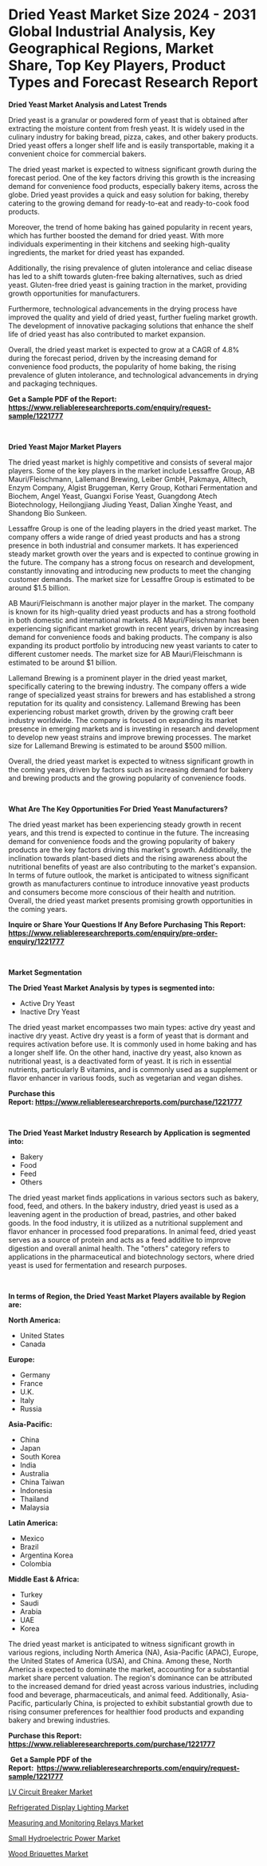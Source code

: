 <p><h1>Dried Yeast Market Size 2024 - 2031 Global Industrial Analysis, Key Geographical Regions, Market Share, Top Key Players, Product Types and Forecast Research Report</h1></p><p><strong>Dried Yeast Market Analysis and Latest Trends</strong></p>
<p><p>Dried yeast is a granular or powdered form of yeast that is obtained after extracting the moisture content from fresh yeast. It is widely used in the culinary industry for baking bread, pizza, cakes, and other bakery products. Dried yeast offers a longer shelf life and is easily transportable, making it a convenient choice for commercial bakers.</p><p>The dried yeast market is expected to witness significant growth during the forecast period. One of the key factors driving this growth is the increasing demand for convenience food products, especially bakery items, across the globe. Dried yeast provides a quick and easy solution for baking, thereby catering to the growing demand for ready-to-eat and ready-to-cook food products.</p><p>Moreover, the trend of home baking has gained popularity in recent years, which has further boosted the demand for dried yeast. With more individuals experimenting in their kitchens and seeking high-quality ingredients, the market for dried yeast has expanded.</p><p>Additionally, the rising prevalence of gluten intolerance and celiac disease has led to a shift towards gluten-free baking alternatives, such as dried yeast. Gluten-free dried yeast is gaining traction in the market, providing growth opportunities for manufacturers.</p><p>Furthermore, technological advancements in the drying process have improved the quality and yield of dried yeast, further fueling market growth. The development of innovative packaging solutions that enhance the shelf life of dried yeast has also contributed to market expansion.</p><p>Overall, the dried yeast market is expected to grow at a CAGR of 4.8% during the forecast period, driven by the increasing demand for convenience food products, the popularity of home baking, the rising prevalence of gluten intolerance, and technological advancements in drying and packaging techniques.</p></p>
<p><strong>Get a Sample PDF of the Report:&nbsp; <a href="https://www.reliableresearchreports.com/enquiry/request-sample/1221777">https://www.reliableresearchreports.com/enquiry/request-sample/1221777</a></strong></p>
<p>&nbsp;</p>
<p><strong>Dried Yeast Major Market Players</strong></p>
<p><p>The dried yeast market is highly competitive and consists of several major players. Some of the key players in the market include Lessaffre Group, AB Mauri/Fleischmann, Lallemand Brewing, Leiber GmbH, Pakmaya, Alltech, Enzym Company, Algist Bruggeman, Kerry Group, Kothari Fermentation and Biochem, Angel Yeast, Guangxi Forise Yeast, Guangdong Atech Biotechnology, Heilongjiang Jiuding Yeast, Dalian Xinghe Yeast, and Shandong Bio Sunkeen.</p><p>Lessaffre Group is one of the leading players in the dried yeast market. The company offers a wide range of dried yeast products and has a strong presence in both industrial and consumer markets. It has experienced steady market growth over the years and is expected to continue growing in the future. The company has a strong focus on research and development, constantly innovating and introducing new products to meet the changing customer demands. The market size for Lessaffre Group is estimated to be around $1.5 billion.</p><p>AB Mauri/Fleischmann is another major player in the market. The company is known for its high-quality dried yeast products and has a strong foothold in both domestic and international markets. AB Mauri/Fleischmann has been experiencing significant market growth in recent years, driven by increasing demand for convenience foods and baking products. The company is also expanding its product portfolio by introducing new yeast variants to cater to different customer needs. The market size for AB Mauri/Fleischmann is estimated to be around $1 billion.</p><p>Lallemand Brewing is a prominent player in the dried yeast market, specifically catering to the brewing industry. The company offers a wide range of specialized yeast strains for brewers and has established a strong reputation for its quality and consistency. Lallemand Brewing has been experiencing robust market growth, driven by the growing craft beer industry worldwide. The company is focused on expanding its market presence in emerging markets and is investing in research and development to develop new yeast strains and improve brewing processes. The market size for Lallemand Brewing is estimated to be around $500 million.</p><p>Overall, the dried yeast market is expected to witness significant growth in the coming years, driven by factors such as increasing demand for bakery and brewing products and the growing popularity of convenience foods.</p></p>
<p>&nbsp;</p>
<p><strong>What Are The Key Opportunities For Dried Yeast Manufacturers?</strong></p>
<p><p>The dried yeast market has been experiencing steady growth in recent years, and this trend is expected to continue in the future. The increasing demand for convenience foods and the growing popularity of bakery products are the key factors driving this market's growth. Additionally, the inclination towards plant-based diets and the rising awareness about the nutritional benefits of yeast are also contributing to the market's expansion. In terms of future outlook, the market is anticipated to witness significant growth as manufacturers continue to introduce innovative yeast products and consumers become more conscious of their health and nutrition. Overall, the dried yeast market presents promising growth opportunities in the coming years.</p></p>
<p><strong>Inquire or Share Your Questions If Any Before Purchasing This Report: <a href="https://www.reliableresearchreports.com/enquiry/pre-order-enquiry/1221777">https://www.reliableresearchreports.com/enquiry/pre-order-enquiry/1221777</a></strong></p>
<p>&nbsp;</p>
<p><strong>Market Segmentation</strong></p>
<p><strong>The Dried Yeast Market Analysis by types is segmented into:</strong></p>
<p><ul><li>Active Dry Yeast</li><li>Inactive Dry Yeast</li></ul></p>
<p><p>The dried yeast market encompasses two main types: active dry yeast and inactive dry yeast. Active dry yeast is a form of yeast that is dormant and requires activation before use. It is commonly used in home baking and has a longer shelf life. On the other hand, inactive dry yeast, also known as nutritional yeast, is a deactivated form of yeast. It is rich in essential nutrients, particularly B vitamins, and is commonly used as a supplement or flavor enhancer in various foods, such as vegetarian and vegan dishes.</p></p>
<p><strong>Purchase this Report:&nbsp;<a href="https://www.reliableresearchreports.com/purchase/1221777">https://www.reliableresearchreports.com/purchase/1221777</a></strong></p>
<p>&nbsp;</p>
<p><strong>The Dried Yeast Market Industry Research by Application is segmented into:</strong></p>
<p><ul><li>Bakery</li><li>Food</li><li>Feed</li><li>Others</li></ul></p>
<p><p>The dried yeast market finds applications in various sectors such as bakery, food, feed, and others. In the bakery industry, dried yeast is used as a leavening agent in the production of bread, pastries, and other baked goods. In the food industry, it is utilized as a nutritional supplement and flavor enhancer in processed food preparations. In animal feed, dried yeast serves as a source of protein and acts as a feed additive to improve digestion and overall animal health. The "others" category refers to applications in the pharmaceutical and biotechnology sectors, where dried yeast is used for fermentation and research purposes.</p></p>
<p>&nbsp;</p>
<p><strong>In terms of Region, the Dried Yeast Market Players available by Region are:</strong></p>
<p>
    <p> <strong> North America: </strong>
        <ul>
            <li>United States</li>
            <li>Canada</li>
        </ul>
        </p> 
    <p> <strong> Europe: </strong>
        <ul>
            <li>Germany</li>
            <li>France</li>
            <li>U.K.</li>
            <li>Italy</li>
            <li>Russia</li>
        </ul>
        </p> 
    <p> <strong> Asia-Pacific: </strong>
        <ul>
            <li>China</li>
            <li>Japan</li>
            <li>South Korea</li>
            <li>India</li>
            <li>Australia</li>
            <li>China Taiwan</li>
            <li>Indonesia</li>
            <li>Thailand</li>
            <li>Malaysia</li>
        </ul>
        </p> 
    <p> <strong> Latin America: </strong>
        <ul>
            <li>Mexico</li>
            <li>Brazil</li>
            <li>Argentina Korea</li>
            <li>Colombia</li>
        </ul>
        </p> 
    <p> <strong> Middle East & Africa: </strong>
        <ul>
            <li>Turkey</li>
            <li>Saudi</li>
            <li>Arabia</li>
            <li>UAE</li>
            <li>Korea</li>
        </ul>
    </p>
    </p>
<p><p>The dried yeast market is anticipated to witness significant growth in various regions, including North America (NA), Asia-Pacific (APAC), Europe, the United States of America (USA), and China. Among these, North America is expected to dominate the market, accounting for a substantial market share percent valuation. The region's dominance can be attributed to the increased demand for dried yeast across various industries, including food and beverage, pharmaceuticals, and animal feed. Additionally, Asia-Pacific, particularly China, is projected to exhibit substantial growth due to rising consumer preferences for healthier food products and expanding bakery and brewing industries.</p></p>
<p><strong>Purchase this Report: <a href="https://www.reliableresearchreports.com/purchase/1221777">https://www.reliableresearchreports.com/purchase/1221777</a></strong></p>
<p>&nbsp;<strong>Get a Sample PDF of the Report:&nbsp;&nbsp;<a href="https://www.reliableresearchreports.com/enquiry/request-sample/1221777">https://www.reliableresearchreports.com/enquiry/request-sample/1221777</a></strong></p>
<p><strong></strong></p>
<p><p><a href="https://github.com/gshchiplitsov/Market-Research-Report-List-2/blob/main/lv-circuit-breaker-market.md">LV Circuit Breaker Market</a></p><p><a href="https://github.com/rahu1503/Market-Research-Report-List-2/blob/main/refrigerated-display-lighting-market.md">Refrigerated Display Lighting Market</a></p><p><a href="https://github.com/rahu1501/Market-Research-Report-List-2/blob/main/measuring-and-monitoring-relays-market.md">Measuring and Monitoring Relays Market</a></p><p><a href="https://github.com/rahu1502/Market-Research-Report-List-2/blob/main/small-hydroelectric-power-market.md">Small Hydroelectric Power Market</a></p><p><a href="https://github.com/rahu1505/Market-Research-Report-List-2/blob/main/wood-briquettes-market.md">Wood Briquettes Market</a></p></p>